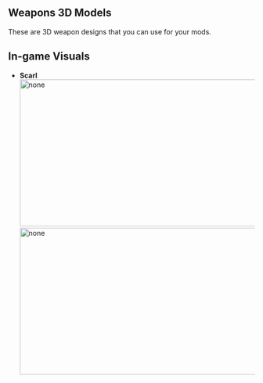 ## Weapons 3D Models
These are 3D weapon designs that you can use for your mods.
## In-game Visuals
- **Scarl**
<img src="https://iili.io/JTa5j3v.png" alt="none" width="500" height="300"> <img src="https://iili.io/JTaY7eV.png" alt="none" width="500" height="300">
